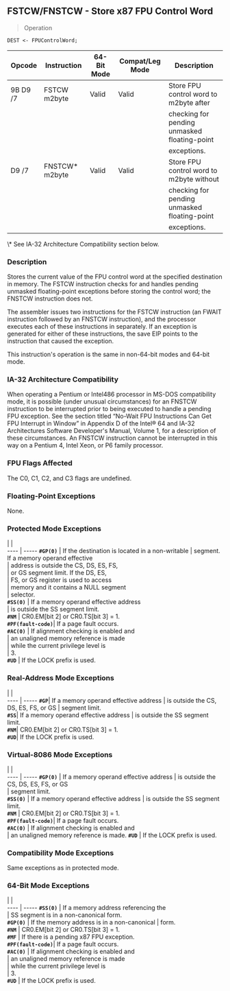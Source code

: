## FSTCW/FNSTCW - Store x87 FPU Control Word

> Operation

``` slim
DEST <- FPUControlWord;

```

 Opcode  | Instruction   | 64-Bit Mode| Compat/Leg Mode| Description                                 
 ---  | --- | --- | --- | ---
 9B D9 /7| FSTCW m2byte  | Valid      | Valid          | Store FPU control word to m2byte after      
         |               |            |                | checking for pending unmasked floating-point
         |               |            |                | exceptions.                                 
 D9 /7   | FNSTCW\* m2byte| Valid      | Valid          | Store FPU control word to m2byte without    
         |               |            |                | checking for pending unmasked floating-point
         |               |            |                | exceptions.                                 
<aside class="notification">
\* See IA-32 Architecture Compatibility section below.
</aside>


### Description
Stores the current value of the FPU control word at the specified destination
in memory. The FSTCW instruction checks for and handles pending unmasked floating-point
exceptions before storing the control word; the FNSTCW instruction does not.

The assembler issues two instructions for the FSTCW instruction (an FWAIT instruction
followed by an FNSTCW instruction), and the processor executes each of these
instructions in separately. If an exception is generated for either of these
instructions, the save EIP points to the instruction that caused the exception.

This instruction's operation is the same in non-64-bit modes and 64-bit mode.


### IA-32 Architecture Compatibility
When operating a Pentium or Intel486 processor in MS-DOS compatibility mode,
it is possible (under unusual circumstances) for an FNSTCW instruction to be
interrupted prior to being executed to handle a pending FPU exception. See the
section titled “No-Wait FPU Instructions Can Get FPU Interrupt in Window” in
Appendix D of the Intel® 64 and IA-32 Architectures Software Developer's Manual,
Volume 1, for a description of these circumstances. An FNSTCW instruction cannot
be interrupted in this way on a Pentium 4, Intel Xeon, or P6 family processor.



### FPU Flags Affected
The C0, C1, C2, and C3 flags are undefined.


### Floating-Point Exceptions
None.


### Protected Mode Exceptions
   | |  
---- | -----
 **``#GP(0)``**         | If the destination is located in a non-writable
                | segment. If a memory operand effective         
                | address is outside the CS, DS, ES, FS,         
                | or GS segment limit. If the DS, ES,            
                | FS, or GS register is used to access           
                | memory and it contains a NULL segment          
                | selector.                                      
 **``#SS(0)``**         | If a memory operand effective address          
                | is outside the SS segment limit.               
 **``#NM``**            | CR0.EM[bit 2] or CR0.TS[bit 3] = 1.            
 **``#PF(fault-code)``**| If a page fault occurs.                        
 **``#AC(0)``**         | If alignment checking is enabled and           
                | an unaligned memory reference is made          
                | while the current privilege level is           
                | 3.                                             
 **``#UD``**            | If the LOCK prefix is used.                    

### Real-Address Mode Exceptions
   | |  
---- | -----
 **``#GP``**| If a memory operand effective address
    | is outside the CS, DS, ES, FS, or GS 
    | segment limit.                       
 **``#SS``**| If a memory operand effective address
    | is outside the SS segment limit.     
 **``#NM``**| CR0.EM[bit 2] or CR0.TS[bit 3] = 1.  
 **``#UD``**| If the LOCK prefix is used.          

### Virtual-8086 Mode Exceptions
   | |  
---- | -----
 **``#GP(0)``**         | If a memory operand effective address 
                | is outside the CS, DS, ES, FS, or GS  
                | segment limit.                        
 **``#SS(0)``**         | If a memory operand effective address 
                | is outside the SS segment limit.      
 **``#NM``**            | CR0.EM[bit 2] or CR0.TS[bit 3] = 1.   
 **``#PF(fault-code)``**| If a page fault occurs.               
 **``#AC(0)``**         | If alignment checking is enabled and  
                | an unaligned memory reference is made.
 **``#UD``**            | If the LOCK prefix is used.           

### Compatibility Mode Exceptions
Same exceptions as in protected mode.


### 64-Bit Mode Exceptions
   | |  
---- | -----
 **``#SS(0)``**         | If a memory address referencing the        
                | SS segment is in a non-canonical form.     
 **``#GP(0)``**         | If the memory address is in a non-canonical
                | form.                                      
 **``#NM``**            | CR0.EM[bit 2] or CR0.TS[bit 3] = 1.        
 **``#MF``**            | If there is a pending x87 FPU exception.   
 **``#PF(fault-code)``**| If a page fault occurs.                    
 **``#AC(0)``**         | If alignment checking is enabled and       
                | an unaligned memory reference is made      
                | while the current privilege level is       
                | 3.                                         
 **``#UD``**            | If the LOCK prefix is used.                
